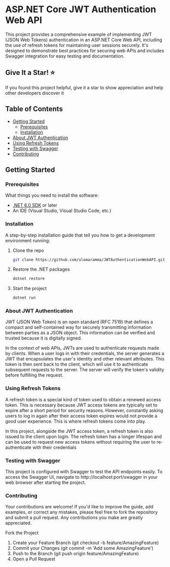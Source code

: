 # ASP.NET Core JWT Authentication Web API

This project provides a comprehensive example of implementing JWT (JSON Web Tokens) authentication in an ASP.NET Core Web API, including the use of refresh tokens for maintaining user sessions securely. It's designed to demonstrate best practices for securing web APIs and includes Swagger integration for easy testing and documentation.

## Give It a Star! ⭐
If you found this project helpful, give it a star to show appreciation and help other developers discover it 

## Table of Contents

- [Getting Started](#getting-started)
  - [Prerequisites](#prerequisites)
  - [Installation](#installation)
- [About JWT Authentication](#about-jwt-authentication)
- [Using Refresh Tokens](#using-refresh-tokens)
- [Testing with Swagger](#testing-with-swagger)
- [Contributing](#contributing)

## Getting Started

### Prerequisites

What things you need to install the software:

- [.NET 6.0 SDK](https://dotnet.microsoft.com/download/dotnet/6.0) or later
- An IDE (Visual Studio, Visual Studio Code, etc.)

### Installation

A step-by-step installation guide that tell you how to get a development environment running:

1. Clone the repo
   ```sh
   git clone https://github.com/ulomaramma/JWTAuthenticationWebAPI.git

2. Restore the .NET packages
   ```sh
   dotnet restore
   
3. Start the project
   ```sh
   dotnet run

### About JWT Authentication
JWT (JSON Web Token) is an open standard (RFC 7519) that defines a compact and self-contained way for securely transmitting information between parties as a JSON object. This information can be verified and trusted because it is digitally signed.

In the context of web APIs, JWTs are used to authenticate requests made by clients. When a user logs in with their credentials, the server generates a JWT that encapsulates the user's identity and other relevant attributes. This token is then sent back to the client, which will use it to authenticate subsequent requests to the server. The server will verify the token's validity before fulfilling the request.

### Using Refresh Tokens
A refresh token is a special kind of token used to obtain a renewed access token. This is necessary because JWT access tokens are typically set to expire after a short period for security reasons. However, constantly asking users to log in again after their access token expires would not provide a good user experience. This is where refresh tokens come into play.

In this project, alongside the JWT access token, a refresh token is also issued to the client upon login. The refresh token has a longer lifespan and can be used to request new access tokens without requiring the user to re-authenticate with their credentials

### Testing with Swagger
This project is configured with Swagger to test the API endpoints easily. To access the Swagger UI, navigate to http://localhost:port/swagger in your web browser after starting the project. 


### Contributing
Your contributions are welcome! If you'd like to improve the guide, add examples, or correct any mistakes, please feel free to fork the repository and submit a pull request.  Any contributions you make are greatly appreciated.

Fork the Project

1. Create your Feature Branch (git checkout -b feature/AmazingFeature)
2. Commit your Changes (git commit -m 'Add some AmazingFeature')
3. Push to the Branch (git push origin feature/AmazingFeature)
4. Open a Pull Request

